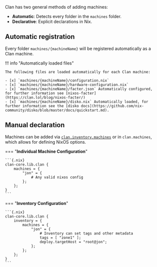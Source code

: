 
Clan has two general methods of adding machines:

- **Automatic**: Detects every folder in the `machines` folder.
- **Declarative**: Explicit declarations in Nix.

## Automatic registration

Every folder `machines/{machineName}` will be registered automatically as a Clan machine.

!!! info "Automatically loaded files"

    The following files are loaded automatically for each Clan machine:

    - [x] `machines/{machineName}/configuration.nix`
    - [x] `machines/{machineName}/hardware-configuration.nix`
    - [x] `machines/{machineName}/facter.json` Automatically configured, for further information see [nixos-facter](https://clan.lol/blog/nixos-facter/)
    - [x] `machines/{machineName}/disko.nix` Automatically loaded, for further information see the [disko docs](https://github.com/nix-community/disko/blob/master/docs/quickstart.md).

## Manual declaration

Machines can be added via [`clan.inventory.machines`](../guides/inventory.md) or in `clan.machines`, which allows for defining NixOS options.

=== "**Individual Machine Configuration**"

    ```{.nix}
    clan-core.lib.clan {
        machines = {
            "jon" = {
                # Any valid nixos config
            };
        };
    }
    ```

=== "**Inventory Configuration**"

    ```{.nix}
    clan-core.lib.clan {
        inventory = {
            machines = {
                "jon" = {
                    # Inventory can set tags and other metadata
                    tags = [ "zone1" ];
                    deploy.targetHost = "root@jon";
                };
            };
        };
    }
    ```
